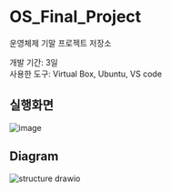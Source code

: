 # OS_Final_Project
운영체제 기말 프로젝트 저장소

개발 기간: 3일</br>
사용한 도구: Virtual Box, Ubuntu, VS code

## 실행화면
![image](https://user-images.githubusercontent.com/67461878/173099162-232b9134-9db9-4f7a-816c-d9bbd2a18be9.png)

## Diagram
![structure drawio](https://user-images.githubusercontent.com/67461878/172603613-218f39d4-001f-469a-9c7c-4aaa83830786.png)
